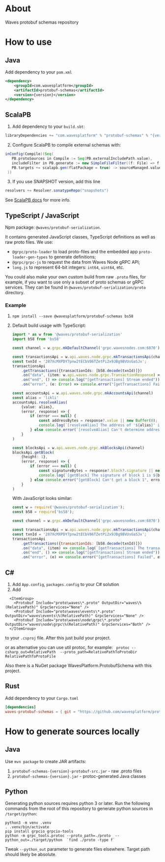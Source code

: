 # About
Waves protobuf schemas repository

# How to use
## Java
Add dependency to your `pom.xml`
```xml
<dependency>
    <groupId>com.wavesplatform</groupId>
    <artifactId>protobuf-schemas</artifactId>
    <version>{version}</version>
</dependency>
```
## ScalaPB
1. Add dependency to your `build.sbt`: 
```scala
libraryDependencies += "com.wavesplatform" % "protobuf-schemas" % "{version}" % "protobuf-src" intransitive()
```
2. Configure ScalaPB to compile external schemas with:
```scala
inConfig(Compile)(Seq(
   PB.protoSources in Compile := Seq(PB.externalIncludePath.value),
   includeFilter in PB.generate := new SimpleFileFilter((f: File) => f.getName.endsWith(".proto") && f.getParent.endsWith("waves")),
   PB.targets += scalapb.gen(flatPackage = true) -> sourceManaged.value
 ))
```
3. If you use SNAPSHOT version, add this line
```scala
resolvers += Resolver.sonatypeRepo("snapshots")
```
See [ScalaPB docs](https://scalapb.github.io/docs/third-party-protos) for more info.
## TypeScript / JavaScript

Npm package: `@waves/protobuf-serialization`.

It contains generated JavaScript classes, TypeScript definitions as well as raw proto files. 
We use:
* `@grpc/proto-loader` to load proto-files and the embedded app `proto-loader-gen-types` to generate definitions;
* `@grpc/grpc-js` to request the data from Waves Node gRPC API;
* `long.js` to represent 64-bit integers: `int64`, `uint64`, etc.

You could also make your own custom build from raw `.proto` files, for example, if you want to use only a subset of proto schemas or gRPC services. 
They can be found in `@waves/protobuf-serialization/proto` directory.

### Example

1. `npm install --save @wavesplatform/protobuf-schemas bs58`
2. Default build usage with TypeScript:
    ```typescript
    import * as w from '@waves/protobuf-serialization'
    import b58 from 'bs58'
    
    const channel = w.grpc.mkDefaultChannel('grpc.wavesnodes.com:6870')
    
    const transactionsApi = w.api.waves.node.grpc.mkTransactionsApi(channel)
    const txnId = '287XcMXPDY7pnw2tECbV86TZetPi2x9JBg9BVUsGaSJx';
    transactionsApi
        .getTransactions({transactionIds: [b58.decode(txnId)]})
        .on("data", (item: w.api.waves.node.grpc.TransactionResponse) => console.log(`[getTransactions] The transaction '${txnId}' was on height of ${item.height}`))
        .on("end", () => console.log("[getTransactions] Stream ended"))
        .on("error", (e: Error) => console.error("[getTransactions] Failed", e))
    
    const accountsApi = w.api.waves.node.grpc.mkAccountsApi(channel)
    const alias = 'likli'
    accountsApi.resolveAlias(
        {value: alias},
        (error, response) => {
            if (error === null) {
                const addressBytes = response?.value || new Buffer(0);
                console.log(`[resolveAlias] The address of '${alias}' is ${b58.encode(addressBytes)}`)
            } else console.error(`[resolveAlias] Can't determine address of '${alias}'`, error)
        }
    )
    
    const blocksApi = w.api.waves.node.grpc.mkBlocksApi(channel)
    blocksApi.getBlock(
        {height: 1},
        (error, response) => {
            if (error === null) {
                const signatureBytes = response?.block?.signature || new Buffer(0);
                console.log(`[getBlock] The signature of block 1 is ${b58.encode(signatureBytes)}`)
            } else console.error("[getBlock] Can't get a block 1", error)
        }
    )
    ```
    
    With JavaScript looks similar:
    ```javascript
    const w = require('@waves/protobuf-serialization');
    const b58 = require('bs58');
    
    const channel = w.grpc.mkDefaultChannel('grpc.wavesnodes.com:6870')
    
    const transactionsApi = w.api.waves.node.grpc.mkTransactionsApi(channel)
    const txnId = '287XcMXPDY7pnw2tECbV86TZetPi2x9JBg9BVUsGaSJx';
    transactionsApi
        .getTransactions({transactionIds: [b58.decode(txnId)]})
        .on("data", (item) => console.log(`[getTransactions] The transaction '${txnId}' was on height of ${item.height}`))
        .on("end", () => console.log("[getTransactions] Stream ended"))
        .on("error", (e) => console.error("[getTransactions] Failed", e))
    ```

## C#
1. Add `App.config`, `packages.config` to your C# solution 
2. Add 
```
  <ItemGroup>
    <Protobuf Include="proto\waves\*.proto" OutputDir="waves\%(RelativePath)" GrpcServices="None" />
    <Protobuf Include="proto\waves\events\*.proto" OutputDir="waves\events\%(RelativePath)" GrpcServices="None" />
    <Protobuf Include="proto\waves\node\grpc\*.proto" OutputDir="waves\node\grpc\%(RelativePath)" GrpcServices="Both" />
  </ItemGroup>
```
to your `.csproj` file. After this just build your project.

or as alternative you can use util protoc, for example:
``` protoc --csharp_out=RelativePath  --proto_path=RelativePathToProtoDir RelativePathToProtoFile```

Also there is a NuGet package WavesPlatform.ProtobufSchema with this project.

## Rust
Add dependency to your `Cargo.toml`
```toml
[dependencies]
waves-protobuf-schemas = { git = "https://github.com/wavesplatform/protobuf-schemas" }
```

# How to generate sources locally

## Java
Use `mvn package` to create JAR artifacts:
1. `protobuf-schemas-{version}-protobuf-src.jar` - raw .proto files
2. `protobuf-schemas-{version}.jar` - protoc-generated Java classes

## Python
Generating python sources requires python 3 or later. Run the following commands from the root of this repository to generate python sources in `/target/python`:
```
python3 -m venv .venv
. .venv/bin/activate
pip install grpcio grpcio-tools
python -m grpc_tools.protoc --proto_path=./proto  --python_out=./target/python  `find ./proto -type f`
```
Tweak `--python_out` parameter to generate files elsewhere. Target path should likely be absolute. 
